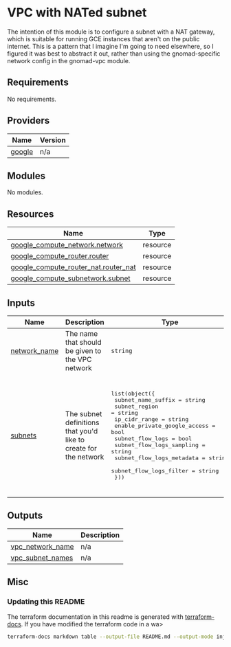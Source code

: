# VPC with NATed subnet

The intention of this module is to configure a subnet with a NAT gateway, which is suitable for running GCE instances that aren't on the public internet. This is a pattern that I imagine I'm going to need elsewhere, so I figured it was best to abstract it out, rather than using the gnomad-specific network config in the gnomad-vpc module.

<!-- BEGIN_TF_DOCS -->
## Requirements

No requirements.

## Providers

| Name | Version |
|------|---------|
| <a name="provider_google"></a> [google](#provider\_google) | n/a |

## Modules

No modules.

## Resources

| Name | Type |
|------|------|
| [google_compute_network.network](https://registry.terraform.io/providers/hashicorp/google/latest/docs/resources/compute_network) | resource |
| [google_compute_router.router](https://registry.terraform.io/providers/hashicorp/google/latest/docs/resources/compute_router) | resource |
| [google_compute_router_nat.router_nat](https://registry.terraform.io/providers/hashicorp/google/latest/docs/resources/compute_router_nat) | resource |
| [google_compute_subnetwork.subnet](https://registry.terraform.io/providers/hashicorp/google/latest/docs/resources/compute_subnetwork) | resource |

## Inputs

| Name | Description | Type | Default | Required |
|------|-------------|------|---------|:--------:|
| <a name="input_network_name"></a> [network\_name](#input\_network\_name) | The name that should be given to the VPC network | `string` | `"atlantis"` | no |
| <a name="input_subnets"></a> [subnets](#input\_subnets) | The subnet definitions that you'd like to create for the network | <pre>list(object({<br>    subnet_name_suffix           = string<br>    subnet_region                = string<br>    ip_cidr_range                = string<br>    enable_private_google_access = bool<br>    subnet_flow_logs             = bool<br>    subnet_flow_logs_sampling    = string<br>    subnet_flow_logs_metadata    = string<br>    subnet_flow_logs_filter      = string<br>  }))</pre> | <pre>[<br>  {<br>    "enable_private_google_access": true,<br>    "ip_cidr_range": "192.168.0.0/20",<br>    "subnet_flow_logs": false,<br>    "subnet_flow_logs_filter": "true",<br>    "subnet_flow_logs_metadata": "EXCLUDE_ALL_METADATA",<br>    "subnet_flow_logs_sampling": "0.5",<br>    "subnet_name_suffix": "gke",<br>    "subnet_region": "us-central1"<br>  }<br>]</pre> | no |

## Outputs

| Name | Description |
|------|-------------|
| <a name="output_vpc_network_name"></a> [vpc\_network\_name](#output\_vpc\_network\_name) | n/a |
| <a name="output_vpc_subnet_names"></a> [vpc\_subnet\_names](#output\_vpc\_subnet\_names) | n/a |
<!-- END_TF_DOCS -->

## Misc

### Updating this README

The terraform documentation in this readme is generated with [terraform-docs](https://terraform-docs.io/). If you have modified the terraform code in a wa>

```bash
terraform-docs markdown table --output-file README.md --output-mode inject .
